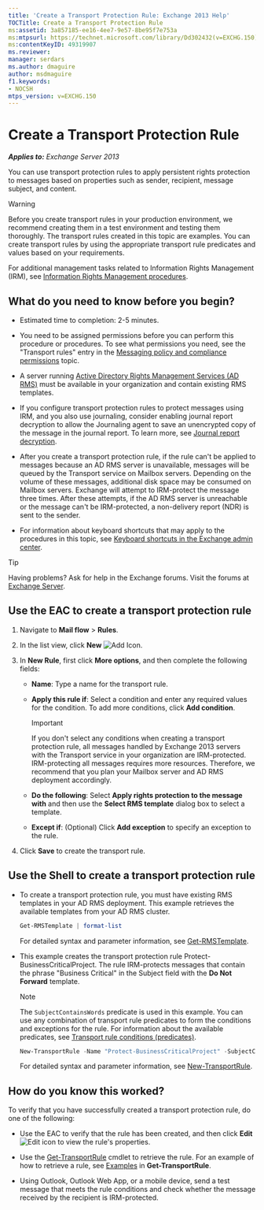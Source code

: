 ```yaml
---
title: 'Create a Transport Protection Rule: Exchange 2013 Help'
TOCTitle: Create a Transport Protection Rule
ms:assetid: 3a857185-ee16-4ee7-9e57-8be95f7e753a
ms:mtpsurl: https://technet.microsoft.com/library/Dd302432(v=EXCHG.150)
ms:contentKeyID: 49319907
ms.reviewer: 
manager: serdars
ms.author: dmaguire
author: msdmaguire
f1.keywords:
- NOCSH
mtps_version: v=EXCHG.150
---
```


# Create a Transport Protection Rule

_**Applies to:** Exchange Server 2013_

You can use transport protection rules to apply persistent rights protection to messages based on properties such as sender, recipient, message subject, and content.

> [!WARNING]
> Before you create transport rules in your production environment, we recommend creating them in a test environment and testing them thoroughly. The transport rules created in this topic are examples. You can create transport rules by using the appropriate transport rule predicates and values based on your requirements.

For additional management tasks related to Information Rights Management (IRM), see [Information Rights Management procedures](information-rights-management-procedures-exchange-2013-help.md).

## What do you need to know before you begin?

- Estimated time to completion: 2-5 minutes.

- You need to be assigned permissions before you can perform this procedure or procedures. To see what permissions you need, see the "Transport rules" entry in the [Messaging policy and compliance permissions](messaging-policy-and-compliance-permissions-exchange-2013-help.md) topic.

- A server running [Active Directory Rights Management Services (AD RMS)](/previous-versions/windows/it-pro/windows-server-2012-R2-and-2012/hh831364(v=ws.11)) must be available in your organization and contain existing RMS templates.

- If you configure transport protection rules to protect messages using IRM, and you also use journaling, consider enabling journal report decryption to allow the Journaling agent to save an unencrypted copy of the message in the journal report. To learn more, see [Journal report decryption](journal-report-decryption-exchange-2013-help.md).

- After you create a transport protection rule, if the rule can't be applied to messages because an AD RMS server is unavailable, messages will be queued by the Transport service on Mailbox servers. Depending on the volume of these messages, additional disk space may be consumed on Mailbox servers. Exchange will attempt to IRM-protect the message three times. After these attempts, if the AD RMS server is unreachable or the message can't be IRM-protected, a non-delivery report (NDR) is sent to the sender.

- For information about keyboard shortcuts that may apply to the procedures in this topic, see [Keyboard shortcuts in the Exchange admin center](keyboard-shortcuts-in-the-exchange-admin-center-2013-help.md).

> [!TIP]
> Having problems? Ask for help in the Exchange forums. Visit the forums at [Exchange Server](https://social.technet.microsoft.com/forums/office/home?category=exchangeserver).

## Use the EAC to create a transport protection rule

1. Navigate to **Mail flow** \> **Rules**.

2. In the list view, click **New** ![Add Icon](images/JJ218640.c1e75329-d6d7-4073-a27d-498590bbb558(EXCHG.150).gif "Add Icon").

3. In **New Rule**, first click **More options**, and then complete the following fields:

   - **Name**: Type a name for the transport rule.

   - **Apply this rule if**: Select a condition and enter any required values for the condition. To add more conditions, click **Add condition**.

     > [!IMPORTANT]
     > If you don't select any conditions when creating a transport protection rule, all messages handled by Exchange 2013 servers with the Transport service in your organization are IRM-protected. IRM-protecting all messages requires more resources. Therefore, we recommend that you plan your Mailbox server and AD&nbsp;RMS deployment accordingly.

   - **Do the following**: Select **Apply rights protection to the message with** and then use the **Select RMS template** dialog box to select a template.

   - **Except if**: (Optional) Click **Add exception** to specify an exception to the rule.

4. Click **Save** to create the transport rule.

## Use the Shell to create a transport protection rule

- To create a transport protection rule, you must have existing RMS templates in your AD RMS deployment. This example retrieves the available templates from your AD RMS cluster.

    ```powershell
    Get-RMSTemplate | format-list
    ```

  For detailed syntax and parameter information, see [Get-RMSTemplate](/powershell/module/exchange/Get-RMSTemplate).

- This example creates the transport protection rule Protect-BusinessCriticalProject. The rule IRM-protects messages that contain the phrase "Business Critical" in the Subject field with the **Do Not Forward** template.

    > [!NOTE]
    > The <CODE>SubjectContainsWords</CODE> predicate is used in this example. You can use any combination of transport rule predicates to form the conditions and exceptions for the rule. For information about the available predicates, see <A href="mail-flow-rule-conditions-and-exceptions-predicates-in-exchange-2013-exchange-2013-help.md">Transport rule conditions (predicates)</A>.

    ```powershell
    New-TransportRule -Name "Protect-BusinessCriticalProject" -SubjectContainsWords "Business Critical" -ApplyRightsProtectionTemplate "Do Not Forward"
    ```

  For detailed syntax and parameter information, see [New-TransportRule](/powershell/module/exchange/New-TransportRule).

## How do you know this worked?

To verify that you have successfully created a transport protection rule, do one of the following:

- Use the EAC to verify that the rule has been created, and then click **Edit** ![Edit icon](images/JJ218640.6f53ccb2-1f13-4c02-bea0-30690e6ea71d(EXCHG.150).gif "Edit icon") to view the rule's properties.

- Use the [Get-TransportRule](/powershell/module/exchange/Get-TransportRule) cmdlet to retrieve the rule. For an example of how to retrieve a rule, see [Examples](/powershell/module/exchange/Get-TransportRule#examples) in **Get-TransportRule**.

- Using Outlook, Outlook Web App, or a mobile device, send a test message that meets the rule conditions and check whether the message received by the recipient is IRM-protected.